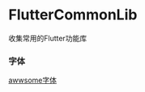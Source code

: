 # FlutterCommonLib
收集常用的Flutter功能库


### 字体
[awwsome字体](https://github.com/brianegan/font_awesome_flutter)
